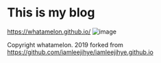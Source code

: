 # This is my blog
https://whatamelon.github.io/
![image](./img/gitblog_introPic.png)

Copyright whatamelon. 2019
forked from https://github.com/iamleejihye/iamleejihye.github.io
